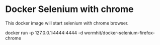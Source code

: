 # Docker Selenium with chrome

This docker image will start selenium with chrome browser.


docker run -p 127.0.0.1:4444:4444 -d wormhit/docker-selenium-firefox-chrome